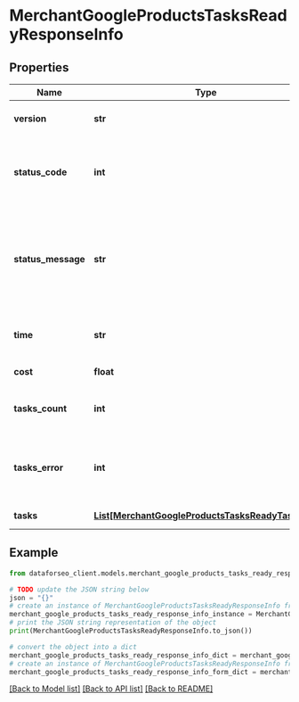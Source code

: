 # MerchantGoogleProductsTasksReadyResponseInfo


## Properties

Name | Type | Description | Notes
------------ | ------------- | ------------- | -------------
**version** | **str** | the current version of the API | [optional] 
**status_code** | **int** | general status code you can find the full list of the response codes here | [optional] 
**status_message** | **str** | general informational message you can find the full list of general informational messages here | [optional] 
**time** | **str** | total execution time, seconds | [optional] 
**cost** | **float** | total tasks cost, USD | [optional] 
**tasks_count** | **int** | the number of tasks in the tasks array | [optional] 
**tasks_error** | **int** | the number of tasks in the tasks array returned with an error | [optional] 
**tasks** | [**List[MerchantGoogleProductsTasksReadyTaskInfo]**](MerchantGoogleProductsTasksReadyTaskInfo.md) | array of tasks | [optional] 

## Example

```python
from dataforseo_client.models.merchant_google_products_tasks_ready_response_info import MerchantGoogleProductsTasksReadyResponseInfo

# TODO update the JSON string below
json = "{}"
# create an instance of MerchantGoogleProductsTasksReadyResponseInfo from a JSON string
merchant_google_products_tasks_ready_response_info_instance = MerchantGoogleProductsTasksReadyResponseInfo.from_json(json)
# print the JSON string representation of the object
print(MerchantGoogleProductsTasksReadyResponseInfo.to_json())

# convert the object into a dict
merchant_google_products_tasks_ready_response_info_dict = merchant_google_products_tasks_ready_response_info_instance.to_dict()
# create an instance of MerchantGoogleProductsTasksReadyResponseInfo from a dict
merchant_google_products_tasks_ready_response_info_form_dict = merchant_google_products_tasks_ready_response_info.from_dict(merchant_google_products_tasks_ready_response_info_dict)
```
[[Back to Model list]](../README.md#documentation-for-models) [[Back to API list]](../README.md#documentation-for-api-endpoints) [[Back to README]](../README.md)


